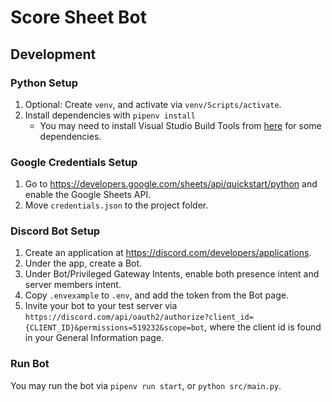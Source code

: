 # Score Sheet Bot

## Development

### Python Setup

1. Optional: Create `venv`, and activate via `venv/Scripts/activate`.
1. Install dependencies with `pipenv install`
    * You may need to install Visual Studio Build Tools from [here](https://visualstudio.microsoft.com/downloads/) for some dependencies.

### Google Credentials Setup

1. Go to https://developers.google.com/sheets/api/quickstart/python and enable the Google Sheets API.
1. Move `credentials.json` to the project folder.

### Discord Bot Setup

1. Create an application at https://discord.com/developers/applications.
1. Under the app, create a Bot.
1. Under Bot/Privileged Gateway Intents, enable both presence intent and server members intent.
1. Copy `.envexample` to `.env`, and add the token from the Bot page.
1. Invite your bot to your test server via `https://discord.com/api/oauth2/authorize?client_id={CLIENT_ID}&permissions=519232&scope=bot`, where the client id is found in your General Information page.

### Run Bot

You may run the bot via `pipenv run start`, or `python src/main.py`.